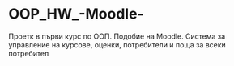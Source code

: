# OOP_HW_-Moodle-

Проетк в първи курс по ООП. Подобие на Moodle.
Система за управление на курсове, оценки, потребители и поща за всеки потребител
